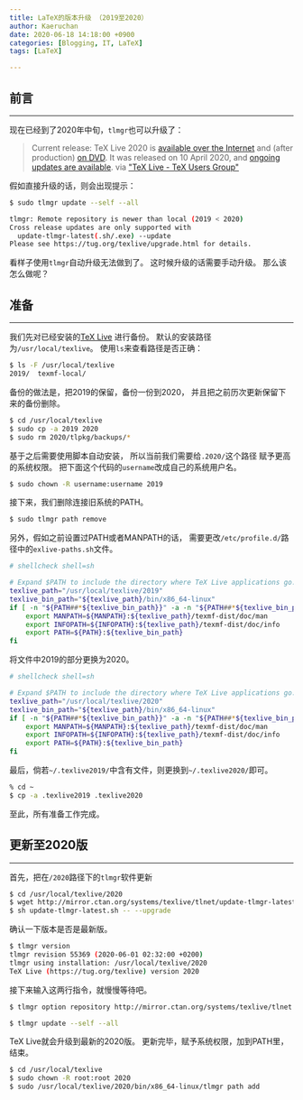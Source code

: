 ```yaml
---
title: LaTeX的版本升级 （2019至2020）
author: Kaeruchan
date: 2020-06-18 14:18:00 +0900
categories: [Blogging, IT, LaTeX]
tags: [LaTeX]

---
```



## 前言
----

现在已经到了2020年中旬，``tlmgr``也可以升级了：

> Current release: TeX Live 2020 is [available over the Internet](http://www.tug.org/texlive/acquire.html) and (after production) [on DVD](http://www.tug.org/texlive/acquire-dvd.html). It was released on 10 April 2020, and [ongoing updates are available](http://www.tug.org/texlive/pkginstall.html).
via ["TeX Live - TeX Users Group"](http://www.tug.org/texlive/)

假如直接升级的话，则会出现提示：
```bash
$ sudo tlmgr update --self --all

tlmgr: Remote repository is newer than local (2019 < 2020)
Cross release updates are only supported with
  update-tlmgr-latest(.sh/.exe) --update
Please see https://tug.org/texlive/upgrade.html for details.
```

看样子使用``tlmgr``自动升级无法做到了。
这时候升级的话需要手动升级。
那么该怎么做呢？

## 准备
----

我们先对已经安装的[TeX Live](http://www.tug.org/texlive/)
进行备份。
默认的安装路径为``/usr/local/texlive``。
使用``ls``来查看路径是否正确：

```bash
$ ls -F /usr/local/texlive
2019/  texmf-local/
```

备份的做法是，把2019的保留，备份一份到2020，
并且把之前历次更新保留下来的备份删除。
```bash
$ cd /usr/local/texlive
$ sudo cp -a 2019 2020
$ sudo rm 2020/tlpkg/backups/*
```

基于之后需要使用脚本自动安装，
所以当前我们需要给``.2020/``这个路径
赋予更高的系统权限。
把下面这个代码的``username``改成自己的系统用户名。
```bash
$ sudo chown -R username:username 2019
```

接下来，我们删除连接旧系统的PATH。
```bash
$ sudo tlmgr path remove
```

另外，假如之前设置过PATH或者MANPATH的话，
需要更改``/etc/profile.d/``路径中的``exlive-paths.sh``文件。

```sh
# shellcheck shell=sh

# Expand $PATH to include the directory where TeX Live applications go.
texlive_path="/usr/local/texlive/2019"
texlive_bin_path="${texlive_path}/bin/x86_64-linux"
if [ -n "${PATH##*${texlive_bin_path}}" -a -n "${PATH##*${texlive_bin_path}:* }" ]; then
    export MANPATH=${MANPATH}:${texlive_path}/texmf-dist/doc/man
    export INFOPATH=${INFOPATH}:${texlive_path}/texmf-dist/doc/info
    export PATH=${PATH}:${texlive_bin_path}
fi
```

将文件中2019的部分更换为2020。

```sh
# shellcheck shell=sh

# Expand $PATH to include the directory where TeX Live applications go.
texlive_path="/usr/local/texlive/2020"
texlive_bin_path="${texlive_path}/bin/x86_64-linux"
if [ -n "${PATH##*${texlive_bin_path}}" -a -n "${PATH##*${texlive_bin_path}:* }" ]; then
    export MANPATH=${MANPATH}:${texlive_path}/texmf-dist/doc/man
    export INFOPATH=${INFOPATH}:${texlive_path}/texmf-dist/doc/info
    export PATH=${PATH}:${texlive_bin_path}
fi
```

最后，倘若``~/.texlive2019/``中含有文件，则更换到``~/.texlive2020/``即可。

```bash
% cd ~
$ cp -a .texlive2019 .texlive2020
```

至此，所有准备工作完成。

## 更新至2020版
----
首先，把在``/2020``路径下的``tlmgr``软件更新

```bash
$ cd /usr/local/texlive/2020
$ wget http://mirror.ctan.org/systems/texlive/tlnet/update-tlmgr-latest.sh
$ sh update-tlmgr-latest.sh -- --upgrade
```

确认一下版本是否是最新版。

```bash
$ tlmgr version
tlmgr revision 55369 (2020-06-01 02:32:00 +0200)
tlmgr using installation: /usr/local/texlive/2020
TeX Live (https://tug.org/texlive) version 2020
```

接下来输入这两行指令，就慢慢等待吧。
```bash
$ tlmgr option repository http://mirror.ctan.org/systems/texlive/tlnet

$ tlmgr update --self --all
```

TeX Live就会升级到最新的2020版。
更新完毕，赋予系统权限，加到PATH里，结束。
```bash
$ cd /usr/local/texlive
$ sudo chown -R root:root 2020
$ sudo /usr/local/texlive/2020/bin/x86_64-linux/tlmgr path add
```

